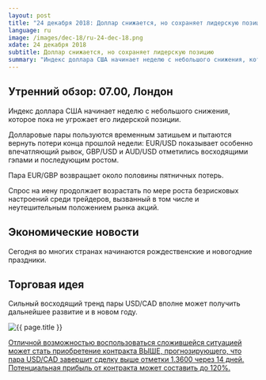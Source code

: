 ```yaml
---
layout: post
title: "24 декабря 2018: Доллар снижается, но сохраняет лидерскую позицию"
language: ru
image: /images/dec-18/ru-24-dec-18.png
xdate: 24 декабря 2018
subtitle: Доллар снижается, но сохраняет лидерскую позицию
summary: "Индекс доллара США начинает неделю с небольшого снижения, которое пока не угрожает его лидерской позиции. Долларовые пары пользуются временным затишьем и пытаются вернуть потери конца прошлой недели: EUR/USD показывает особенно впечатляющий рывок, GBP/USD и AUD/USD отметились восходящими гэпами и последующим ростом"
---
```

## Утренний обзор: 07.00, Лондон
 
Индекс доллара США начинает неделю с небольшого снижения, которое пока не угрожает его лидерской позиции.

Долларовые пары пользуются временным затишьем и пытаются вернуть потери конца прошлой недели: EUR/USD показывает особенно впечатляющий рывок, GBP/USD и AUD/USD отметились восходящими гэпами и последующим ростом.

Пара EUR/GBP возвращает около половины пятничных потерь.

Спрос на иену продолжает возрастать по мере роста безрисковых настроений среди трейдеров, вызванный в том числе и неутешительным положением рынка акций.
 
## Экономические новости
 
Сегодня во многих странах начинаются рождественские и новогодние праздники.

## Торговая идея

Сильный восходящий тренд пары USD/CAD вполне может получить дальнейшее развитие и в новом году.

<img src="{{ site.url }}/images/dec-18/ru-24-dec-18.png" alt="{{ page.title }}"  title="{{ page.title }}">

<a href="%LINK%%?currency=USD&market=forex&underlying=frxUSDCAD&formname=higherlower&duration_amount=14&duration_units=d&amount=10&amount_type=stake&expiry_type=duration&barrier=1.3600" target="_blank" rel="noopener noreferrer nofollow">Отличной возможностью воспользоваться сложившейся ситуацией может стать приобретение контракта ВЫШЕ, прогнозирующего, что пара USD/CAD завершит сделку выше отметки 1.3600 через 14 дней. Потенциальная прибыль от контракта может составить до 120%.</a>
